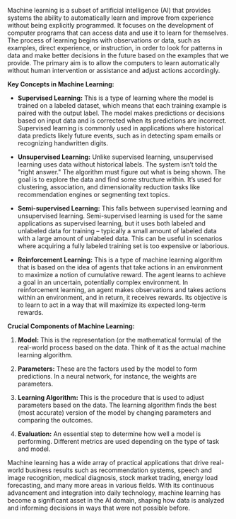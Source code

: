 <!-- 
Generated by: chatgpt
Prompt type: default
Generated at: 2025-06-06T21:17:53.218214
-->

Machine learning is a subset of artificial intelligence (AI) that provides systems the ability to automatically learn and improve from experience without being explicitly programmed. It focuses on the development of computer programs that can access data and use it to learn for themselves. The process of learning begins with observations or data, such as examples, direct experience, or instruction, in order to look for patterns in data and make better decisions in the future based on the examples that we provide. The primary aim is to allow the computers to learn automatically without human intervention or assistance and adjust actions accordingly.

**Key Concepts in Machine Learning:**

- **Supervised Learning:** This is a type of learning where the model is trained on a labeled dataset, which means that each training example is paired with the output label. The model makes predictions or decisions based on input data and is corrected when its predictions are incorrect. Supervised learning is commonly used in applications where historical data predicts likely future events, such as in detecting spam emails or recognizing handwritten digits.

- **Unsupervised Learning:** Unlike supervised learning, unsupervised learning uses data without historical labels. The system isn’t told the "right answer." The algorithm must figure out what is being shown. The goal is to explore the data and find some structure within. It’s used for clustering, association, and dimensionality reduction tasks like recommendation engines or segmenting text topics.

- **Semi-supervised Learning:** This falls between supervised learning and unsupervised learning. Semi-supervised learning is used for the same applications as supervised learning, but it uses both labeled and unlabeled data for training – typically a small amount of labeled data with a large amount of unlabeled data. This can be useful in scenarios where acquiring a fully labeled training set is too expensive or laborious.

- **Reinforcement Learning:** This is a type of machine learning algorithm that is based on the idea of agents that take actions in an environment to maximize a notion of cumulative reward. The agent learns to achieve a goal in an uncertain, potentially complex environment. In reinforcement learning, an agent makes observations and takes actions within an environment, and in return, it receives rewards. Its objective is to learn to act in a way that will maximize its expected long-term rewards.

**Crucial Components of Machine Learning:**

1. **Model:** This is the representation (or the mathematical formula) of the real-world process based on the data. Think of it as the actual machine learning algorithm.

2. **Parameters:** These are the factors used by the model to form predictions. In a neural network, for instance, the weights are parameters.

3. **Learning Algorithm:** This is the procedure that is used to adjust parameters based on the data. The learning algorithm finds the best (most accurate) version of the model by changing parameters and comparing the outcomes.

4. **Evaluation:** An essential step to determine how well a model is performing. Different metrics are used depending on the type of task and model. 

Machine learning has a wide array of practical applications that drive real-world business results such as recommendation systems, speech and image recognition, medical diagnosis, stock market trading, energy load forecasting, and many more areas in various fields. With its continuous advancement and integration into daily technology, machine learning has become a significant asset in the AI domain, shaping how data is analyzed and informing decisions in ways that were not possible before.
